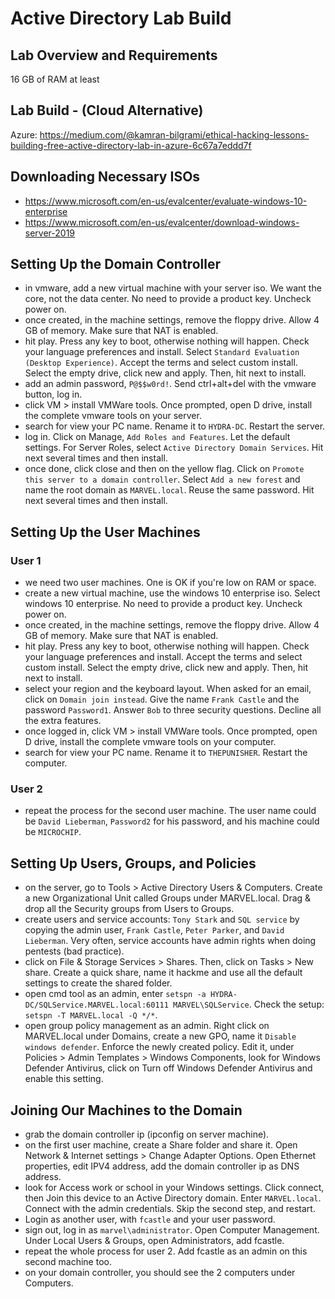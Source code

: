 # Active Directory Lab Build

## Lab Overview and Requirements

16 GB of RAM at least

## Lab Build - (Cloud Alternative)

Azure: https://medium.com/@kamran-bilgrami/ethical-hacking-lessons-building-free-active-directory-lab-in-azure-6c67a7eddd7f

## Downloading Necessary ISOs

- https://www.microsoft.com/en-us/evalcenter/evaluate-windows-10-enterprise
- https://www.microsoft.com/en-us/evalcenter/download-windows-server-2019

## Setting Up the Domain Controller

- in vmware, add a new virtual machine with your server iso. We want the core, not the data center. No need to provide a product key. Uncheck power on.
- once created, in the machine settings, remove the floppy drive. Allow 4 GB of memory. Make sure that NAT is enabled.
- hit play. Press any key to boot, otherwise nothing will happen. Check your language preferences and install. Select `Standard Evaluation (Desktop Experience)`. Accept the terms and select custom install. Select the empty drive, click new and apply. Then, hit next to install.
- add an admin password, `P@$$w0rd!`. Send ctrl+alt+del with the vmware button, log in.
- click VM > install VMWare tools. Once prompted, open D drive, install the complete vmware tools on your server.
- search for view your PC name. Rename it to `HYDRA-DC`. Restart the server.
- log in. Click on Manage, `Add Roles and Features`. Let the default settings. For Server Roles, select `Active Directory Domain Services`. Hit next several times and then install.
- once done, click close and then on the yellow flag. Click on `Promote this server to a domain controller`. Select `Add a new forest` and name the root domain as `MARVEL.local`. Reuse the same password. Hit next several times and then install.

## Setting Up the User Machines

### User 1

- we need two user machines. One is OK if you're low on RAM or space.
- create a new virtual machine, use the windows 10 enterprise iso. Select windows 10 enterprise. No need to provide a product key. Uncheck power on.
- once created, in the machine settings, remove the floppy drive. Allow 4 GB of memory. Make sure that NAT is enabled.
- hit play. Press any key to boot, otherwise nothing will happen. Check your language preferences and install. Accept the terms and select custom install. Select the empty drive, click new and apply. Then, hit next to install.
- select your region and the keyboard layout. When asked for an email, click on `Domain join instead`. Give the name `Frank Castle` and the password `Password1`. Answer `Bob` to three security questions. Decline all the extra features.
- once logged in, click VM > install VMWare tools. Once prompted, open D drive, install the complete vmware tools on your computer.
- search for view your PC name. Rename it to `THEPUNISHER`. Restart the computer.

### User 2

- repeat the process for the second user machine. The user name could be `David Lieberman`, `Password2` for his password, and his machine could be `MICROCHIP`.

## Setting Up Users, Groups, and Policies

- on the server, go to Tools > Active Directory Users & Computers. Create a new Organizational Unit called Groups under MARVEL.local. Drag & drop all the Security groups from Users to Groups.
- create users and service accounts: `Tony Stark` and `SQL service` by copying the admin user, `Frank Castle`, `Peter Parker`, and `David Lieberman`. Very often, service accounts have admin rights when doing pentests (bad practice).
- click on File & Storage Services > Shares. Then, click on Tasks > New share. Create a quick share, name it hackme and use all the default settings to create the shared folder.
- open cmd tool as an admin, enter `setspn -a HYDRA-DC/SQLService.MARVEL.local:60111 MARVEL\SQLService`. Check the setup: `setspn -T MARVEL.local -Q */*`.
- open group policy management as an admin. Right click on MARVEL.local under Domains, create a new GPO, name it `Disable windows defender`. Enforce the newly created policy. Edit it, under Policies > Admin Templates > Windows Components, look for Windows Defender Antivirus, click on Turn off Windows Defender Antivirus and enable this setting.

## Joining Our Machines to the Domain

- grab the domain controller ip (ipconfig on server machine).
- on the first user machine, create a Share folder and share it. Open Network & Internet settings > Change Adapter Options. Open Ethernet properties, edit IPV4 address, add the domain controller ip as DNS address.
- look for Access work or school in your Windows settings. Click connect, then Join this device to an Active Directory domain. Enter `MARVEL.local`. Connect with the admin credentials. Skip the second step, and restart.
- Login as another user, with `fcastle` and your user password.
- sign out, log in as `marvel\administrator`. Open Computer Management. Under Local Users & Groups, open Administrators, add fcastle.
- repeat the whole process for user 2. Add fcastle as an admin on this second machine too.
- on your domain controller, you should see the 2 computers under Computers.

